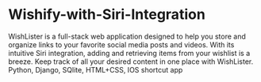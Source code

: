 # Wishify-with-Siri-Integration

WishLister is a full-stack web application designed to help you store and organize links to your favorite social media posts and videos. With its intuitive Siri integration, adding and retrieving items from your wishlist is a breeze. Keep track of all your desired content in one place with WishLister.
Python, Django, SQlite, HTML+CSS, IOS shortcut app
